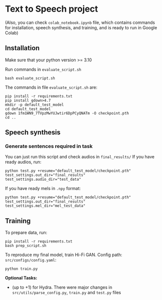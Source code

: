 # Text to Speech project

(Also, you can check `colab_notebook.ipynb` file, which contains commands for installation, speech synthesis, and training, and is ready to run in Google Colab)

## Installation

Make sure that your python version >= 3.10

Run commands in `evaluate_script.sh`
```shell 
bash evaluate_script.sh
```
The commands in file `evaluate_script.sh` are: 
```shell
pip install -r requirements.txt
pip install gdown>4.7
mkdir -p default_test_model
cd default_test_model
gdown 1fm1WN9_7TVpzMwYUJwtir6DpPCyQNATm -O checkpoint.pth
cd ..
```

## Speech synthesis

### Generate sentences required in task
You can just run this script and check audios in `final_results/`
If you have ready audios, run: 
```shell
python test.py +resume="default_test_model/checkpoint.pth" test_settings.out_dir="final_results" test_settings.audio_dir="test_data"
```

If you have ready mels in `.npy` format: 
```shell 
python test.py +resume="default_test_model/checkpoint.pth" test_settings.out_dir="final_results" test_settings.mel_dir="mel_test_data"
```

## Training
To prepare data, run: 
```shell
pip install -r requirements.txt
bash prep_script.sh
```

To reproduce my final model, train Hi-Fi GAN. Config path: `src/configs/config.yaml`: 
```shell
python train.py
```

**Optional Tasks:**

- (up to +1) for Hydra. There were major changes in `src/utils/parse_config.py`, `train.py` and `test.py` files
